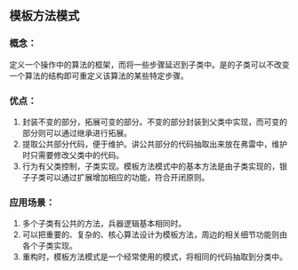 模板方法模式
--------------
### 概念：

定义一个操作中的算法的框架，而将一些步骤延迟到子类中。是的子类可以不改变一个算法的结构即可重定义该算法的某些特定步骤。

### 优点：

1. 封装不变的部分，拓展可变的部分。不变的部分封装到父类中实现，而可变的部分则可以通过继承进行拓展。
2. 提取公共部分代码，便于维护。讲公共部分的代码抽取出来放在弗雷中，维护时只需要修改父类中的代码。
3. 行为有父类控制，子类实现。模板方法模式中的基本方法是由子类实现的，银子子类可以通过扩展增加相应的功能，符合开闭原则。

### 应用场景：

1. 多个子类有公共的方法，兵器逻辑基本相同时。
2. 可以把重要的、复杂的、核心算法设计为模板方法，周边的相关细节功能则由各个子类实现。
3. 重构时，模板方法模式是一个经常使用的模式，将相同的代码抽取到分类中。